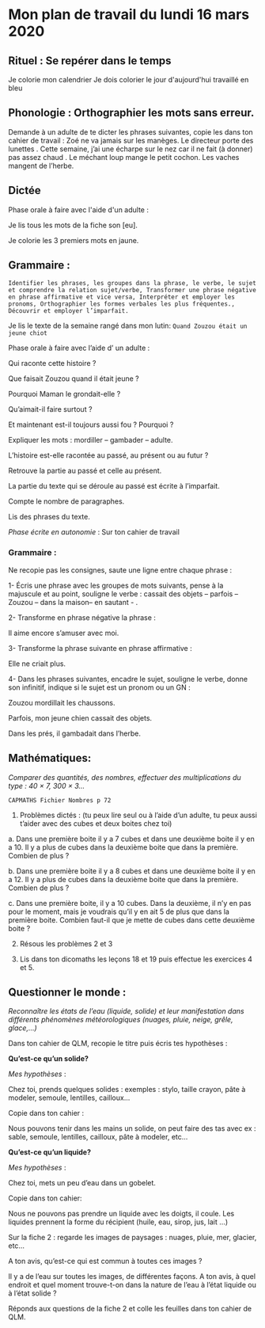 # Mon plan de travail du lundi 16 mars 2020

## Rituel : Se repérer dans le temps
Je colorie mon calendrier
Je dois colorier le jour d'aujourd'hui travaillé en bleu

## Phonologie : Orthographier les mots sans erreur.

Demande à un adulte de te dicter les phrases suivantes, copie les dans ton cahier de travail :
Zoé ne va jamais sur les manèges. Le directeur porte des lunettes . Cette semaine, j’ai une écharpe sur le nez car il ne fait (à donner) pas assez chaud . Le méchant loup mange le petit cochon. Les vaches mangent de l’herbe.

## Dictée 

Phase orale à faire avec l'aide d'un adulte :

Je lis tous les mots de la fiche son \[eu\].

Je colorie les 3 premiers mots en jaune.

## Grammaire : 
```Identifier les phrases, les groupes dans la phrase, le verbe, le sujet et comprendre la relation sujet/verbe, Transformer une phrase négative en phrase affirmative et vice versa, Interpréter et employer les pronoms, Orthographier les formes verbales les plus fréquentes., Découvrir et employer l’imparfait.```

Je lis le texte de la semaine rangé dans mon lutin:
```Quand Zouzou était un jeune chiot```

Phase orale à faire avec l’aide d’ un adulte :

Qui raconte cette histoire ?

Que faisait Zouzou quand il était jeune ?

Pourquoi Maman le grondait-elle ?

Qu’aimait-il faire surtout ?

Et maintenant est-il toujours aussi fou ? Pourquoi ?

Expliquer les mots : mordiller – gambader – adulte.

L’histoire est-elle racontée au passé, au présent ou au futur ?

Retrouve la partie au passé et celle au présent.

La partie du texte qui se déroule au passé est écrite à l’imparfait.

Compte le nombre de paragraphes.

Lis des phrases du texte.

*Phase écrite en autonomie* : Sur ton cahier de travail

### Grammaire :
Ne recopie pas les consignes, saute une ligne entre chaque phrase :

1- Écris une phrase avec les groupes de mots suivants, pense à la majuscule et au point, souligne le verbe : 
cassait des objets – parfois – Zouzou – dans la maison– en sautant - . 

2- Transforme en phrase négative la phrase : 

Il aime encore s’amuser avec moi. 

3- Transforme la phrase suivante en phrase affirmative : 

Elle ne criait plus. 

4- Dans les phrases suivantes, encadre le sujet, souligne le verbe, donne son infinitif, indique si le sujet est un pronom ou un GN : 

Zouzou mordillait les chaussons. 

Parfois, mon jeune chien cassait des objets. 

Dans les prés, il gambadait dans l’herbe. 

## Mathématiques: 
*Comparer des quantités, des nombres, effectuer des multiplications du type : 40 × 7, 300 × 3…*

```CAPMATHS Fichier Nombres p 72``` 

1) Problèmes dictés : (tu peux lire seul ou à l’aide d’un adulte, tu peux aussi t’aider avec des cubes et deux boites chez toi)

a. Dans une première boite il y a 7 cubes et dans une deuxième boite il y en a 10. Il y a plus de cubes dans la deuxième boite que dans la première. Combien de plus ?

  b. Dans une première boite il y a 8 cubes et dans une deuxième boite il y en a 12. Il y a plus de cubes dans la deuxième boite que dans la première. Combien de plus ?

  c. Dans une première boite, il y a 10 cubes. Dans la deuxième, il n’y en pas pour le moment, mais je voudrais qu’il y en ait 5 de plus que dans la première boite. Combien faut-il que je mette de cubes dans cette deuxième boite ?

2) Résous les problèmes 2 et 3

3) Lis dans ton dicomaths les leçons 18 et 19 puis effectue les exercices 4 et 5.

## Questionner le monde : 
*Reconnaître les états de l’eau (liquide, solide) et leur manifestation dans différents phénomènes météorologiques (nuages, pluie, neige, grêle, glace,…)*

Dans ton cahier de QLM, recopie le titre puis écris tes hypothèses :

**Qu’est-ce qu’un solide?**

*Mes hypothèses* :

Chez toi, prends quelques solides : exemples : stylo, taille crayon, pâte à modeler, semoule, lentilles, cailloux...

Copie dans ton cahier :

Nous pouvons tenir dans les mains un solide, on peut faire des tas avec ex : sable, semoule, lentilles, cailloux, pâte à modeler, etc…

**Qu’est-ce qu’un liquide?**

*Mes hypothèses* :

Chez toi, mets un peu d’eau dans un gobelet.

Copie dans ton cahier:

Nous ne pouvons pas prendre un liquide avec les doigts, il coule. Les liquides prennent la forme du récipient (huile, eau, sirop, jus, lait …) 

Sur la fiche 2 :  regarde les images de paysages : nuages, pluie, mer, glacier, etc…

A ton avis, qu’est-ce qui est commun à toutes ces images ? 

Il y a de l’eau sur toutes les images, de différentes façons. A ton avis, à quel endroit et quel moment trouve-t-on dans la nature de l’eau à l’état liquide ou à l’état solide ?

Réponds aux questions de la fiche 2 et colle les feuilles dans ton cahier de QLM.
